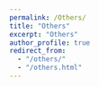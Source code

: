 ```yaml
---
permalink: /Others/
title: "Others"
excerpt: "Others"
author_profile: true
redirect_from: 
  - "/others/"
  - "/others.html"
---
```

